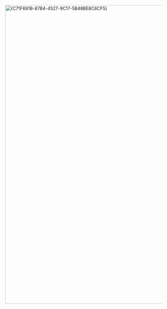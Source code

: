 <img width="960" alt="{C71F691B-87B4-4527-9C17-5B48BE8C6CF5}" src="https://github.com/user-attachments/assets/4e30699b-f9a7-4f9b-9d14-54da6fffe3ea" />
